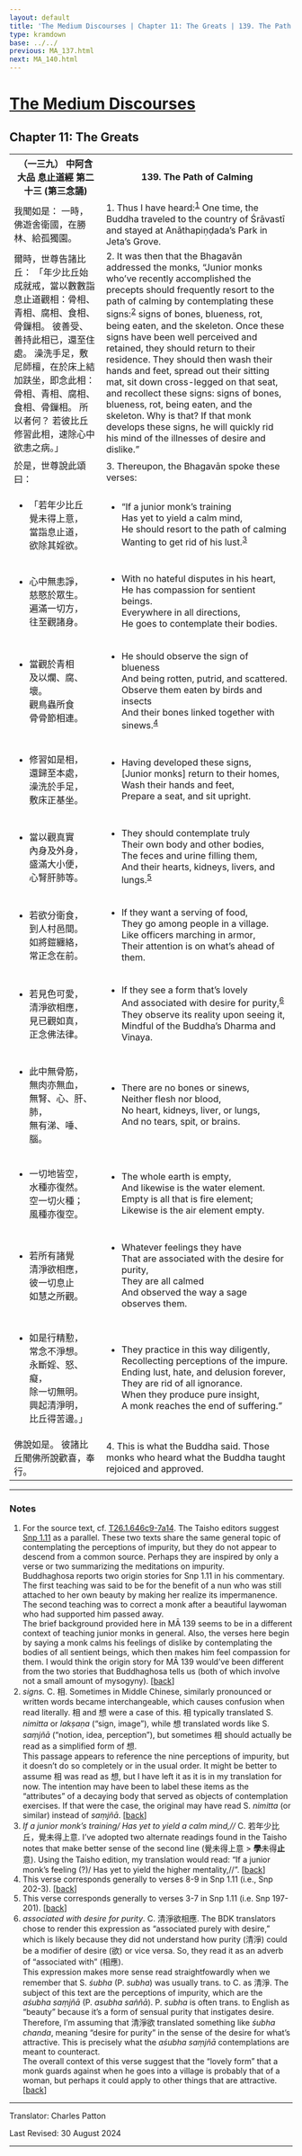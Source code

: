 ```yaml
---
layout: default
title: 'The Medium Discourses | Chapter 11: The Greats | 139. The Path of Calming'
type: kramdown
base: ../../
previous: MA_137.html
next: MA_140.html
---
```


<h1><a href='index.html'>The Medium Discourses</a></h1>
<h2>Chapter 11: The Greats</h2>

<table class="trans">
  <th class='ch'>（一三九） 中阿含 大品 息止道經 第二十三 (第三念誦)</th>
  <th class='en'>139. The Path of Calming</th>
  <tr>
    <td title='t125.2.646c11'>我聞如是： 一時，佛遊舍衛國，在勝林、給孤獨園。</td>
    <td id='p1'>1. Thus I have heard:<sup id="ref1"><a href="#n1">1</a></sup> One time, the Buddha traveled to the country of Śrāvastī and stayed at Anāthapiṇḍada’s Park in Jeta’s Grove.</td>
  </tr>
  <tr>
    <td title='t125.2.646c12'>爾時，世尊告諸比丘： 「年少比丘始成就戒，當以數數詣息止道觀相：骨相、青相、腐相、食相、骨鏁相。 彼善受、善持此相已，還至住處。 澡洗手足，敷尼師檀，在於床上結加趺坐，即念此相：骨相、青相、腐相、食相、骨鏁相。 所以者何？ 若彼比丘修習此相，速除心中欲恚之病。」</td>
    <td id='p2'>2. It was then that the Bhagavān addressed the monks, “Junior monks who’ve recently accomplished the precepts should frequently resort to the path of calming by contemplating these signs:<sup id="ref2"><a href="#n2">2</a></sup> signs of bones, blueness, rot, being eaten, and the skeleton. Once these signs have been well perceived and retained, they should return to their residence. They should then wash their hands and feet, spread out their sitting mat, sit down cross-legged on that seat, and recollect these signs: signs of bones, blueness, rot, being eaten, and the skeleton. Why is that? If that monk develops these signs, he will quickly rid his mind of the illnesses of desire and dislike.”</td>
  </tr>
  <tr>
    <td title='t125.2.646c18'>於是，世尊說此頌曰：</td>
    <td id='p3'>3. Thereupon, the Bhagavān spoke these verses:</td>
  </tr>
<tr>
  <td title='t26.1.646c19'><ul class='verse'>
    <li>「若年少比丘<br/>
    覺未得上意，<br/>
    當詣息止道，<br/>
    欲除其婬欲。</li>
  </ul></td>
  <td><ul class='verse'>
    <li>“If a junior monk’s training<br/>
    Has yet to yield a calm mind,<br/>
    He should resort to the path of calming<br/>
    Wanting to get rid of his lust.<sup id="ref3"><a href="#n3">3</a></sup></li>
  </ul></td>
</tr>
<tr>
  <td title='t26.1.646c21'><ul class='verse'>
    <li>心中無恚諍，<br/>
    慈愍於眾生。<br/>
    遍滿一切方，<br/>
    往至觀諸身。</li>
  </ul></td>
  <td><ul class='verse'>
    <li>With no hateful disputes in his heart,<br/>
    He has compassion for sentient beings.<br/>
    Everywhere in all directions,<br/>
    He goes to contemplate their bodies.</li>
  </ul></td>
</tr>
<tr>
  <td title='t26.1.646c23'><ul class='verse'>
    <li>當觀於青相<br/>
    及以爛、腐、壞。<br/>
    觀鳥蟲所食<br/>
    骨骨節相連。</li>
  </ul></td>
  <td><ul class='verse'>
    <li>He should observe the sign of blueness<br/>
    And being rotten, putrid, and scattered.<br/>
    Observe them eaten by birds and insects<br/>
    And their bones linked together with sinews.<sup id="ref4"><a href="#n4">4</a></sup></li>
  </ul></td>
</tr>
<tr>
  <td title='t26.1.646c25'><ul class='verse'>
    <li>修習如是相，<br/>
    還歸至本處，<br/>
    澡洗於手足，<br/>
    敷床正基坐。</li>
  </ul></td>
  <td><ul class='verse'>
    <li>Having developed these signs,<br/>
    [Junior monks] return to their homes,<br/>
    Wash their hands and feet,<br/>
    Prepare a seat, and sit upright.</li>
  </ul></td>
</tr>
<tr>
  <td title='t26.1.646c27'><ul class='verse'>
    <li>當以觀真實<br/>
    內身及外身，<br/>
    盛滿大小便，<br/>
    心腎肝肺等。</li>
  </ul></td>
  <td><ul class='verse'>
    <li>They should contemplate truly<br/>
    Their own body and other bodies,<br/>
    The feces and urine filling them,<br/>
    And their hearts, kidneys, livers, and lungs.<sup id="ref5"><a href="#n5">5</a></sup></li>
  </ul></td>
</tr>
<tr>
  <td title='t26.1.646c29'><ul class='verse'>
    <li>若欲分衛食，<br/>
    到人村邑間。<br/>
    如將鎧纏絡，<br/>
    常正念在前。</li>
  </ul></td>
  <td><ul class='verse'>
    <li>If they want a serving of food,<br/>
    They go among people in a village.<br/>
    Like officers marching in armor,<br/>
    Their attention is on what’s ahead of them.</li>
  </ul></td>
</tr>
<tr>
  <td title='t26.1.647a2'><ul class='verse'>
    <li>若見色可愛，<br/>
    清淨欲相應，<br/>
    見已觀如真，<br/>
    正念佛法律。</li>
  </ul></td>
  <td><ul class='verse'>
    <li>If they see a form that’s lovely<br/>
    And associated with desire for purity,<sup id="ref6"><a href="#n6">6</a></sup><br/>
    They observe its reality upon seeing it,<br/>
    Mindful of the Buddha’s Dharma and Vinaya.</li>
  </ul></td>
</tr>
<tr>
  <td title='t26.1.647a4'><ul class='verse'>
    <li>此中無骨筋，<br/>
    無肉亦無血，<br/>
    無腎、心、肝、肺，<br/>
    無有涕、唾、腦。</li>
  </ul></td>
  <td><ul class='verse'>
    <li>There are no bones or sinews,<br/>
    Neither flesh nor blood,<br/>
    No heart, kidneys, liver, or lungs,<br/>
    And no tears, spit, or brains.</li>
  </ul></td>
</tr>
<tr>
  <td title='t26.1.647a6'><ul class='verse'>
    <li>一切地皆空，<br/>
    水種亦復然。<br/>
    空一切火種；<br/>
    風種亦復空。</li>
  </ul></td>
  <td><ul class='verse'>
    <li>The whole earth is empty,<br/>
    And likewise is the water element.<br/>
    Empty is all that is fire element;<br/>
    Likewise is the air element empty.</li>
  </ul></td>
</tr>
<tr>
  <td title='t26.1.647a8'><ul class='verse'>
    <li>若所有諸覺<br/>
    清淨欲相應，<br/>
    彼一切息止<br/>
    如慧之所觀。</li>
  </ul></td>
  <td><ul class='verse'>
    <li>Whatever feelings they have<br/>
    That are associated with the desire for purity,<br/>
    They are all calmed<br/>
    And observed the way a sage observes them.</li>
  </ul></td>
</tr>
<tr>
  <td title='t26.1.647a10'><ul class='verse'>
    <li>如是行精懃，<br/>
    常念不淨想。<br/>
    永斷婬、怒、癡，<br/>
    除一切無明。<br/>
    興起清淨明，<br/>
    比丘得苦邊。」</li>
  </ul></td>
  <td><ul class='verse'>
    <li>They practice in this way diligently,<br/>
    Recollecting perceptions of the impure.<br/>
    Ending lust, hate, and delusion forever,<br/>
    They are rid of all ignorance.<br/>
    When they produce pure insight,<br/>
    A monk reaches the end of suffering.”</li>
  </ul></td>
</tr>
  <tr>
    <td title='t125.2.647a13'>佛說如是。 彼諸比丘聞佛所說歡喜，奉行。</td>
    <td id='p4'>4. This is what the Buddha said. Those monks who heard what the Buddha taught rejoiced and approved.</td>
  </tr>
</table>

<hr/>

<h3 id="notes">Notes</h3>

<ol>
<li id="n1">For the source text, cf. <a href="https://cbetaonline.dila.edu.tw/zh/T01n0026_p0646c09" target="_blank">T26.1.646c9-7a14</a>. The Taisho editors suggest <a href="https://suttacentral.net/snp1.11" target="_blank">Snp 1.11</a> as a parallel. These two texts share the same general topic of contemplating the perceptions of impurity, but they do not appear to descend from a common source. Perhaps they are inspired by only a verse or two summarizing the meditations on impurity.<br/>
Buddhaghosa reports two origin stories for Snp 1.11 in his commentary. The first teaching was said to be for the benefit of a nun who was still attached to her own beauty by making her realize its impermanence. The second teaching was to correct a monk after a beautiful laywoman who had supported him passed away.<br/>
The brief background provided here in MĀ 139 seems to be in a different context of teaching junior monks in general. Also, the verses here begin by saying a monk calms his feelings of dislike by contemplating the bodies of all sentient beings, which then makes him feel compassion for them. I would think the origin story for MĀ 139 would’ve been different from the two stories that Buddhaghosa tells us (both of which involve not a small amount of mysogyny). [<a href="#ref1">back</a>]</li>
<li id="n2"><em>signs.</em> C. 相. Sometimes in Middle Chinese, similarly pronounced or written words became interchangeable, which causes confusion when read literally. 相 and 想 were a case of this. 相 typically translated S. <em>nimitta</em> or <em>lakṣaṇa</em> (“sign, image”), while 想 translated words like S. <em>saṃjñā</em> (“notion, idea, perception”), but sometimes 相 should actually be read as a simplified form of 想.<br/>
This passage appears to reference the nine perceptions of impurity, but it doesn’t do so completely or in the usual order. It might be better to assume 相 was read as 想, but I have left it as it is in my translation for now. The intention may have been to label these items as the “attributes” of a decaying body that served as objects of contemplation exercises. If that were the case, the original may have read S. <em>nimitta</em> (or similar) instead of <em>saṃjñā</em>. [<a href="#ref2">back</a>]</li>
<li id="n3"><em>If a junior monk’s training/ Has yet to yield a calm mind,//</em> C. 若年少比丘，覺未得上意. I’ve adopted two alternate readings found in the Taisho notes that make better sense of the second line (覺未得上意 > <strong>學</strong>未得<strong>止</strong>意). Using the Taisho edition, my translation would read: “If a junior monk’s feeling (?)/ Has yet to yield the higher mentality,//”. [<a href="#ref3">back</a>]</li>
<li id="n4">This verse corresponds generally to verses 8-9 in Snp 1.11 (i.e., Snp 202-3). [<a href="#ref4">back</a>]</li>
<li id="n5">This verse corresponds generally to verses 3-7 in Snp 1.11 (i.e. Snp 197-201). [<a href="#ref5">back</a>]</li>
<li id="n6"><em>associated with desire for purity</em>. C. 清淨欲相應. The BDK translators chose to render this expression as “associated purely with desire,” which is likely because they did not understand how purity (清淨) could be a modifier of desire (欲) or vice versa. So, they read it as an adverb of “associated with” (相應).<br/>
This expression makes more sense read straightfowardly when we remember that S. <em>śubha</em> (P. <em>subha</em>) was usually trans. to C. as 清淨. The subject of this text are the perceptions of impurity, which are the <em>aśubha saṃjñā</em> (P. <em>asubha saññā</em>). P. <em>subha</em> is often trans. to English as “beauty” because it’s a form of sensual purity that instigates desire.<br/>
Therefore, I’m assuming that 清淨欲 translated something like <em>śubha chanda</em>, meaning “desire for purity” in the sense of the desire for what’s attractive. This is precisely what the <em>aśubha saṃjñā</em> contemplations are meant to counteract.<br/>
The overall context of this verse suggest that the “lovely form” that a monk guards against when he goes into a village is probably that of a woman, but perhaps it could apply to other things that are attractive. [<a href="#ref6">back</a>]</li>
</ol>
<hr/>

<p class="translator">Translator: Charles Patton</p>
<p class='revised'>Last Revised: 30 August 2024</p>

<hr/>